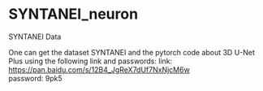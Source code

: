 # SYNTANEI_neuron
SYNTANEI Data

One can get the dataset SYNTANEI and the pytorch code about 3D U-Net Plus using the following link and passwords:
link:  https://pan.baidu.com/s/12B4_JgReX7dUf7NxNjcM6w  
password: 9pk5
